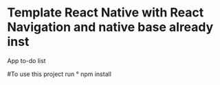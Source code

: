 # Template React Native with React Navigation and native base already inst
App to-do list 

#To use this project run
° npm install
